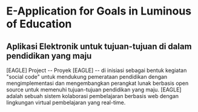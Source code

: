 E-Application for Goals in Luminous of Education
================================================

Aplikasi Elektronik untuk tujuan-tujuan di dalam pendidikan yang maju
---------------------------------------------------------------------

[EAGLE] Project -- Proyek [EAGLE] -- di inisiasi sebagai bentuk kegiatan "social code" untuk mendukung pemerataan pendidikan dengan mengimplementasi dan mengembangkan perangkat lunak berbasis open source untuk memenuhi tujuan-tujuan pendidikan yang maju. [EAGLE] adalah sebuah sistem kolaborasi pembelajaran berbasis web dengan lingkungan virtual pembelajaran yang real-time. 